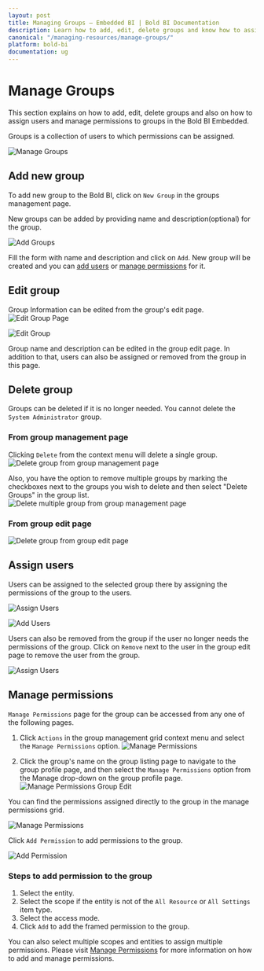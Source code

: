 ```yaml
---
layout: post
title: Managing Groups – Embedded BI | Bold BI Documentation
description: Learn how to add, edit, delete groups and know how to assign users and manage permissions to groups in Bold BI Embedded.
canonical: "/managing-resources/manage-groups/"
platform: bold-bi
documentation: ug
---
```


# Manage Groups

This section explains on how to add, edit, delete groups and also on how to assign users and manage permissions to groups in the Bold BI Embedded.

Groups is a collection of users to which permissions can be assigned.

![Manage Groups](/static/assets/managing-resources/manage-groups/images/manage-groups.png)

## Add new group
To add new group to the Bold BI, click on `New Group` in the groups management page.
 
New groups can be added by providing name and description(optional) for the group.
 
![Add Groups](/static/assets/managing-resources/manage-groups/images/add-group.png#width=55%)

Fill the form with name and description and click on `Add`. New group will be created and you can [add users](/managing-resources/manage-groups/#assign-users) or [manage permissions](/managing-resources/manage-groups/#manage-permissions) for it.

## Edit group
Group Information can be edited from the group's edit page.
![Edit Group Page](/static/assets/managing-resources/manage-groups/images/edit-group-img.png)

![Edit Group](/static/assets/managing-resources/manage-groups/images/edit-group.png)

Group name and description can be edited in the group edit page. In addition to that, users can also be assigned or removed from the group in this page.

## Delete group
Groups can be deleted if it is no longer needed. You cannot delete the `System Administrator` group.

### From group management page

Clicking `Delete` from the context menu will delete a single group.
![Delete group from group management page](/static/assets/managing-resources/manage-groups/images/delete-group-1.png)

Also, you have the option to remove multiple groups by marking the checkboxes next to the groups you wish to delete and then select "Delete Groups" in the group list.
![Delete multiple group from group management page](/static/assets/managing-resources/manage-groups/images/delete-multiple-group.png)

### From group edit page

![Delete group from group edit page](/static/assets/managing-resources/manage-groups/images/delete-group-2.png)

## Assign users
Users can be assigned to the selected group there by assigning the permissions of the group to the users.

![Assign Users](/static/assets/managing-resources/manage-groups/images/manage-groups-assign-users.png)

![Add Users](/static/assets/managing-resources/manage-groups/images/manage-groups-add-users.png)

Users can also be removed from the group if the user no longer needs the permissions of the group. Click on `Remove` next to the user in the group edit page to remove the user from the group.

![Assign Users](/static/assets/managing-resources/manage-groups/images/manage-groups-remove-users.png)

## Manage permissions

`Manage Permissions` page for the group can be accessed from any one of the following pages.

1. Click `Actions` in the group management grid context menu and select the `Manage Permissions` option.
![Manage Permissions](/static/assets/images/Manage-permissions-group-context.png)

2. Click the group's name on the group listing page to navigate to the group profile page, and then select the `Manage Permissions` option from the Manage drop-down on the group profile page.
![Manage Permissions Group Edit](/static/assets/images/manage-permission-group-edit.png)

You can find the permissions assigned directly to the group in the manage permissions grid.

![Manage Permissions](/static/assets/images/Manage-permissions-group.png)

Click `Add Permission` to add permissions to the group.

![Add Permission](/static/assets/working-with-dashboards/share-dashboards/images/add-permission-group.png#width=60%)

### Steps to add permission to the group

1. Select the entity.
2. Select the scope if the entity is not of the `All Resource` or `All Settings` item type.
3. Select the access mode.
4. Click `Add` to add the framed permission to the group.

You can also select multiple scopes and entities to assign multiple permissions. Please visit [Manage Permissions](/manage-permissions/) for more information on how to add and manage permissions.